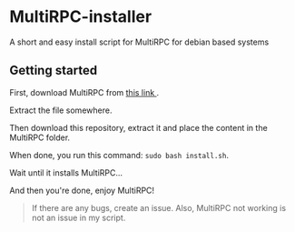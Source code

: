 # MultiRPC-installer
A short and easy install script for MultiRPC for debian based systems

<h2> Getting started </h2>
<p> First, download MultiRPC from <a href="https://github.com/FluxpointDev/MultiRPC/releases/download/V7-beta4/multirpc_v7_linux.tar.gz"> this link </a>. </p>

Extract the file somewhere.

Then download this repository, extract it and place the content in the MultiRPC folder.

When done, you run this command: `sudo bash install.sh`.

Wait until it installs MultiRPC...

And then you're done, enjoy MultiRPC!

> If there are any bugs, create an issue. Also, MultiRPC not working is not an issue in my script.
